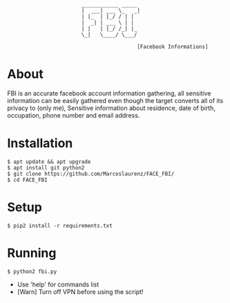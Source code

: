 

```
						____________ _____ 
						|  ___| ___ \_   _|
						| |_  | |_/ / | |  
						|  _| | ___ \ | |  
						| |   | |_/ /_| |_ 
						\_|   \____/ \___/ 
                   
                          	              [Facebook Informations]
```
# About
FBI is an accurate facebook account information gathering, all sensitive information can be easily gathered even though the target converts all of its privacy to (only me), Sensitive information about residence, date of birth, occupation, phone number and email address.



# Installation
```
$ apt update && apt upgrade
$ apt install git python2
$ git clone https://github.com/Marcoslaurenz/FACE_FBI/
$ cd FACE_FBI
```

# Setup
```
$ pip2 install -r requirements.txt
```
# Running
```
$ python2 fbi.py
```

* Use 'help' for commands list
* [Warn] Turn off VPN before using the script!


